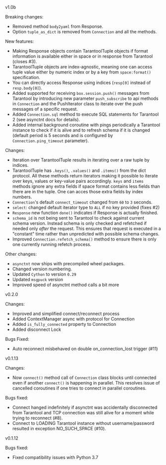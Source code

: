 v1.0b

Breaking changes:
* Removed method `body2yaml` from Response.
* Option `tuple_as_dict` is removed from `Connection` and all the methods.

New features:
* Making Response objects contain TarantoolTuple objects if format information
  is available either in space or in response from Tarantool (closes #3).
* TarantoolTuple objects are index-agnostic, meaning one can access tuple value
  either by numeric index or by a key from `space:format()` specification.
* You can directly access Response using indices 
  (`resp[0]` instead of `resp.body[0]`).
* Added supported for receiving `box.session.push()` messages from Tarantool
  by introducing new parameter `push_subscribe` to api methods in `Connection` 
  and the PushIterator class to iterate over the push messages of a specific 
  request. 
* Added `Connection.sql` method to execute SQL statements for Tarantool 2 
  (see asynctnt docs for details).
* Added internal background coroutine with pings periodically a Tarantool
  instance to check if it is alive and to refresh schema if it is changed
  (default period is 5 seconds and is configured by `Connection.ping_timeout`
  parameter).

Changes:
* Iteration over TarantoolTuple results in iterating over a raw tuple by 
  indices.
* TarantoolTuple has `.keys()`, `.values()` and `.items()` from the dict
  protocol. All these methods return iterators making it possible to iterate
  over keys, values or key-value pairs accordingly. `keys` and `items` methods
  ignore any extra fields if space format contains less fields than there are
  in the tuple. One can acces those extra fields by index numbers. 
* `Connection`'s default `connect_timeout` changed from `60` to `3` seconds.
* `select`: changed default iterator type to `ALL` if no key provided 
  (fixes #2)
* `Response` new function `done()` indicates if Response is 
  actually finished.
* `schema_id` is not being sent to Tarantool to check against current schema
  version. Instead schema is only checked and refetched if needed only _after_
  the request. This ensures that request is executed in a "constant" time
  rather than unpredicted with possible schema changes.
* Improved `Connection.refetch_schema()` method to ensure there is only one
  currently running refetch process.

Other changes:
* `asynctnt` now ships with precompiled wheel packages.
* Changed version numbering.
* Updated `Cython` to version `0.29`
* Updated `msgpuck` version
* Improved speed of asynctnt method calls a bit more


v0.2.0

Changes:
* Improved and simplified connect/reconnect process
* Added ContextManager async with protocol for Connection
* Added `is_fully_connected` property to Connection
* Added disconnect Lock

Bugs Fixed:
* Auto reconnect misbehaved on double on_connection_lost trigger (#11) 


v0.1.13

Changes:
* Now `connect()` method call of `Connection` class blocks until connected
  even if another `connect()` is happening in parallel. This resolves issue
  of cancelled coroutines if one tries to connect in parallel coroutines.

Bugs fixed:
* Connect hanged indefinitely if asynctnt was accidentally disconnected from
  Tarantool and TCP connection was still alive for a moment while trying to
  reconnect (#8).
* Connect to LOADING Tarantool instance without username/password resulted in
  exception NO_SUCH_SPACE (#10).


v0.1.12

Bugs fixed:
* Fixed compatibility issues with Python 3.7
